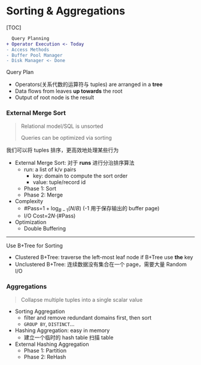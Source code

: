 # Sorting & Aggregations

[TOC]

```diff
  Query Planning
+ Operator Execution <- Today
- Access Methods
- Buffer Pool Manager
- Disk Manager <- Done
```

Query Plan

* Operators(关系代数的运算符与 tuples) are arranged in a **tree**
* Data flows from leaves **up towards** the root
* Output of root node is the result

### External Merge Sort

> Relational model/SQL is unsorted
>
> Queries can be optimized via sorting

我们可以将 tuples 排序，更高效地处理某些行为

* External Merge Sort: 对于 **runs** 进行分治排序算法
  * run: a list of k/v pairs
    * key: domain to compute the sort order
    * value: tuple/record id
  * Phase 1: Sort
  * Phase 2: Merge
* Complexity
  * #Pass=$1+\log_{B-1} (N/B)$ (-1 用于保存输出的 buffer page)
  * I/O Cost=$2N\cdot$(\#Pass)
* Optimization
  * Double Buffering

---

Use B+Tree for Sorting

* Clustered B+Tree: traverse the left-most leaf node if B+Tree use **the** key
* Unclustered B+Tree: 连续数据没有集合在一个 page，需要大量 Random I/O

### Aggregations

> Collapse multiple tuples into a single scalar value

* Sorting Aggregation
  * filter and remove redundant domains first, then sort
  * `GROUP BY`, `DISTINCT`...
* Hashing Aggregation: easy in memory
  * 建立一个临时的 hash table 扫描 table
* External Hashing Aggregation
  * Phase 1: Partition
  * Phase 2: ReHash

